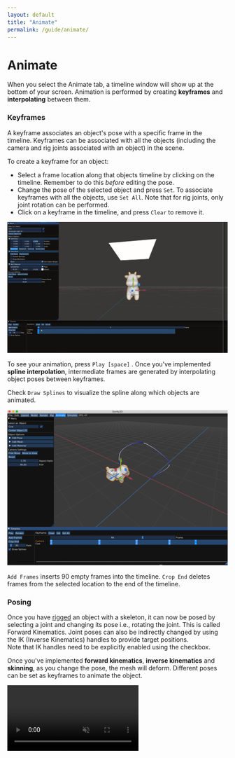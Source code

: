 ```yaml
---
layout: default
title: "Animate"
permalink: /guide/animate/
---
```


# Animate
When you select the Animate tab, a timeline window will show up at the bottom of your screen.
Animation is performed by creating **keyframes** and **interpolating** between them.


### Keyframes
A keyframe associates an object's pose with a specific frame in the timeline.
Keyframes can be associated with all the objects (including the camera and rig joints associated with an object) in the scene.

To create a keyframe for an object:

- Select a frame location along that objects timeline by clicking on the timeline. Remember to do this *before* editing the pose.
- Change the pose of the selected object and press `Set`. To associate keyframes with all the objects, use `Set All`.  Note that for rig joints, only joint rotation can be performed.
- Click on a keyframe in the timeline, and press `Clear` to remove it. 


![animating-cow](../animation/task1_media/animate_cow.gif)

To see your animation, press `Play [space]` . Once you've implemented **spline interpolation**,  intermediate frames are generated by interpolating object poses between keyframes.

Check `Draw Splines` to visualize the spline along which objects are animated.

![view-spline](./animate-mode/guide-animate-spline.png)

`Add Frames` inserts 90 empty frames into the timeline. `Crop End` deletes frames from the selected location to the end of the timeline.

### Posing
Once you have [rigged](../rig) an object with a skeleton, it can now be posed by selecting a joint and changing its pose i.e., rotating the joint. This is called Forward Kinematics.
Joint poses can also be indirectly changed by using the IK (Inverse Kinematics) handles to provide target positions.  
Note that IK handles need to be explicitly enabled using the checkbox. 

Once you've implemented **forward kinematics**, **inverse kinematics** and **skinning**, as you change the pose, the mesh will deform. 
Different poses can be set as keyframes to animate the object.

<video src="{{ site.baseurl }}/guide/animate-mode/guide-posing-rig.mp4" controls preload muted loop style="max-width: 100%; margin: 0 auto;"></video>


